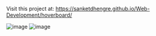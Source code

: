 Visit this project at: https://sanketdhengre.github.io/Web-Development/hoverboard/

![image](https://github.com/SanketDhengre/Web-Development/assets/83276393/b8e1e2f9-f28c-45b5-befc-13525d9410e1)
![image](https://github.com/SanketDhengre/Web-Development/assets/83276393/77ac3e55-5172-4867-bbe2-4a2528c842ef)
